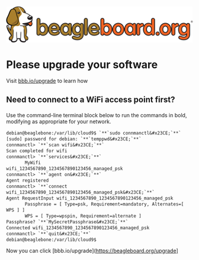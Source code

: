 ![](common/images/beagleboard-logo.svg)
# Please upgrade your software

Visit [bbb.io/upgrade](https://beagleboard.org/upgrade) to learn how

## Need to connect to a WiFi access point first?</p>
Use the command-line terminal block below to run the commands in bold, modifying as appropriate for your network.

```
debian@beaglebone:/var/lib/cloud9$ `**`sudo connmanctl&#x23CE;`**`
[sudo] password for debian: `**`temppwd&#x23CE;`**`
connmanctl> `**`scan wifi&#x23CE;`**`
Scan completed for wifi
connmanctl> `**`services&#x23CE;`**`
       MyWifi                  wifi_1234567890_1234567890123456_managed_psk
connmanctl> `**`agent on&#x23CE;`**`
Agent registered
connmanctl> `**`connect wifi_1234567890_1234567890123456_managed_psk&#x23CE;`**`
Agent RequestInput wifi_1234567890_1234567890123456_managed_psk
       Passphrase = [ Type=psk, Requirement=mandatory, Alternates=[ WPS ] ]
       WPS = [ Type=wpspin, Requirement=alternate ]
Passphrase? `**`MySecretPassphrase&#x23CE;`**`
Connected wifi_1234567890_1234567890123456_managed_psk
connmanctl> `**`quit&#x23CE;`**`
debian@beaglebone:/var/lib/cloud9$
```

Now you can click [bbb.io/upgrade](https://beagleboard.org/upgrade]
